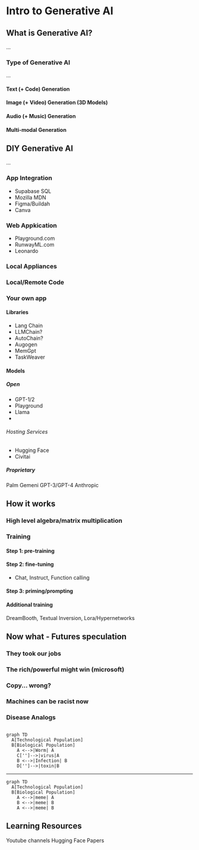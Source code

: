 # Intro to Generative AI

## What is Generative AI?

...

### Type of Generative AI

...

#### Text (+ Code) Generation

#### Image (+ Video) Generation (3D Models)

#### Audio (+ Music) Generation

#### Multi-modal Generation

## DIY Generative AI

...

### App Integration

- Supabase SQL
- Mozilla MDN
- Figma/Buildah
- Canva

### Web Appkication

- Playground.com
- RunwayML.com
- Leonardo

### Local Appliances

### Local/Remote Code

### Your own app

#### Libraries

- Lang Chain
- LLMChain?
- AutoChain?
- Augogen
- MemGpt
- TaskWeaver

#### Models

##### Open

- GPT-1/2
- Playground
- Llama
-

###### Hosting Services

- Hugging Face
- Civitai

##### Proprietary

Palm
Gemeni
GPT-3/GPT-4
Anthropic

## How it works

### High level algebra/matrix multiplication

### Training

#### Step 1: pre-training

#### Step 2: fine-tuning

- Chat, Instruct, Function calling

#### Step 3: priming/prompting

#### Additional training

DreamBooth, Textual Inversion, Lora/Hypernetworks

## Now what - Futures speculation

### They took our jobs

### The rich/powerful might win (microsoft)

### Copy... wrong?

### Machines can be racist now

### Disease Analogs

```mermaid

graph TD
  A[Technological Population]
  B[Biological Population]
    A <-->|Worm| A
    C['']-->|virus|A
    B <-->|Infection| B
    D['']-->|toxin|B
```

<hr>

```mermaid
graph TD
  A[Technological Population]
  B[Biological Population]
    A <-->|meme| A
    B <-->|meme| B
    A <-->|meme| B
```

## Learning Resources

Youtube channels
Hugging Face
Papers
